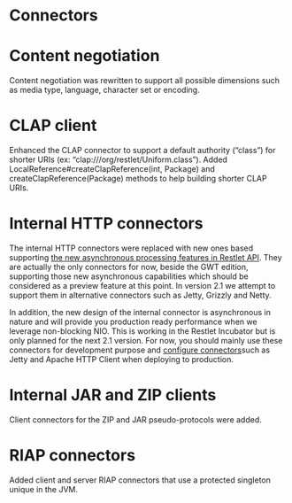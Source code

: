 Connectors
==========

Content negotiation
===================

Content negotiation was rewritten to support all possible dimensions
such as media type, language, character set or encoding.

CLAP client
===========

Enhanced the CLAP connector to support a default authority (“class”) for
shorter URIs (ex: “clap:///org/restlet/Uniform.class”). Added
LocalReference\#createClapReference(int, Package) and
createClapReference(Package) methods to help building shorter CLAP URIs.

Internal HTTP connectors
========================

The internal HTTP connectors were replaced with new ones based
supporting [the new asynchronous processing features in Restlet
API](http://web.archive.org/web/20120114235255/http://wiki.restlet.org/developers/172-restlet/297-restlet.html).
They are actually the only connectors for now, beside the GWT edition,
supporting those new asynchronous capabilities which should be
considered as a preview feature at this point. In version 2.1 we attempt
to support them in alternative connectors such as Jetty, Grizzly and
Netty.

In addition, the new design of the internal connector is asynchronous in
nature and will provide you production ready performance when we
leverage non-blocking NIO. This is working in the Restlet Incubator but
is only planned for the next 2.1 version. For now, you should mainly use
these connectors for development purpose and [configure
connectors](http://web.archive.org/web/20120114235255/http://wiki.restlet.org/docs_2.0/13-restlet/27-restlet/325-restlet/37-restlet.html "Connectors")such
as Jetty and Apache HTTP Client when deploying to production.

Internal JAR and ZIP clients
============================

Client connectors for the ZIP and JAR pseudo-protocols were added.

RIAP connectors
===============

Added client and server RIAP connectors that use a protected singleton
unique in the JVM.

